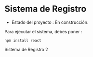 <h1> Sistema de Registro</h1>

- Estado del proyecto : En construcción.

Para ejecutar el sistema, debes poner :

```npm install react```

Sistema de Registro 2 
